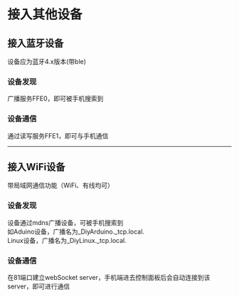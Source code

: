 # 接入其他设备

## 接入蓝牙设备  
设备应为蓝牙4.x版本(带ble)  

### 设备发现  
广播服务FFE0，即可被手机搜索到  

### 设备通信  
通过读写服务FFE1，即可与手机通信  


---
## 接入WiFi设备  
带局域网通信功能（WiFi、有线均可）  

### 设备发现  
设备通过mdns广播设备，可被手机搜索到  
如Aduino设备，广播名为_DiyArduino._tcp.local.  
Linux设备，广播名为_DiyLinux._tcp.local.  

### 设备通信  
在81端口建立webSocket server，手机端进去控制面板后会自动连接到该server，即可进行通信  

